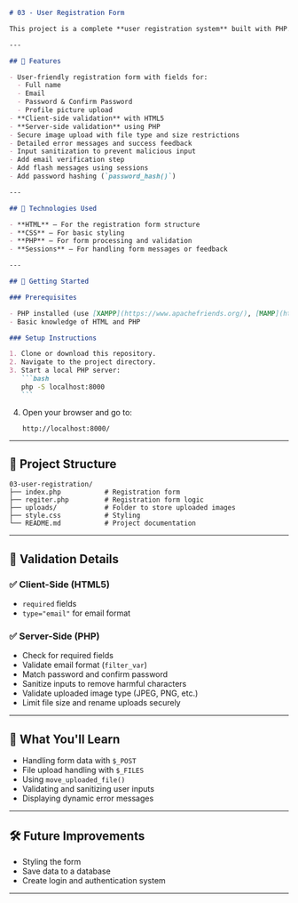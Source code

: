 ````markdown
# 03 - User Registration Form

This project is a complete **user registration system** built with PHP. It includes a multi-field form, input validation, and secure handling of user-uploaded profile images. The goal is to reinforce key web development skills such as **form handling, input sanitization, validation, and file uploads**.

---

## 📌 Features

- User-friendly registration form with fields for:
  - Full name
  - Email
  - Password & Confirm Password
  - Profile picture upload
- **Client-side validation** with HTML5
- **Server-side validation** using PHP
- Secure image upload with file type and size restrictions
- Detailed error messages and success feedback
- Input sanitization to prevent malicious input
- Add email verification step
- Add flash messages using sessions
- Add password hashing (`password_hash()`)

---

## 🧰 Technologies Used

- **HTML** – For the registration form structure
- **CSS** – For basic styling
- **PHP** – For form processing and validation
- **Sessions** – For handling form messages or feedback

---

## 🚀 Getting Started

### Prerequisites

- PHP installed (use [XAMPP](https://www.apachefriends.org/), [MAMP](https://www.mamp.info/), or built-in PHP server)
- Basic knowledge of HTML and PHP

### Setup Instructions

1. Clone or download this repository.
2. Navigate to the project directory.
3. Start a local PHP server:
   ```bash
   php -S localhost:8000
   ```
````

4. Open your browser and go to:
   ```
   http://localhost:8000/
   ```

---

## 📂 Project Structure

```
03-user-registration/
├── index.php           # Registration form
├── regiter.php         # Registration form logic
├── uploads/            # Folder to store uploaded images
├── style.css           # Styling
└── README.md           # Project documentation
```

---

## 🔐 Validation Details

### ✅ Client-Side (HTML5)

- `required` fields
- `type="email"` for email format

### ✅ Server-Side (PHP)

- Check for required fields
- Validate email format (`filter_var`)
- Match password and confirm password
- Sanitize inputs to remove harmful characters
- Validate uploaded image type (JPEG, PNG, etc.)
- Limit file size and rename uploads securely

---

## 🧠 What You'll Learn

- Handling form data with `$_POST`
- File upload handling with `$_FILES`
- Using `move_uploaded_file()`
- Validating and sanitizing user inputs
- Displaying dynamic error messages

---

## 🛠️ Future Improvements

- Styling the form
- Save data to a database
- Create login and authentication system

---
